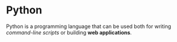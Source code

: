 # Python

Python is a programming language that can be used both for writing *command-line scripts* or building **web applications**.

